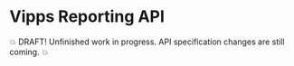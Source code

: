 <!-- START_METADATA
---
title: Introduction
sidebar_position: 1
---
END_METADATA -->

# Vipps Reporting API

💥 DRAFT! Unfinished work in progress. API specification changes are still coming. 💥

